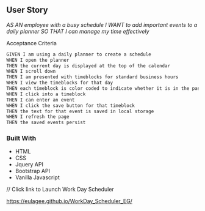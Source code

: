 User Story
----------------------------------

<i>AS AN employee with a busy schedule
I WANT to add important events to a daily planner
SO THAT I can manage my time effectively</i>


Acceptance Criteria

```md
GIVEN I am using a daily planner to create a schedule
WHEN I open the planner
THEN the current day is displayed at the top of the calendar
WHEN I scroll down
THEN I am presented with timeblocks for standard business hours
WHEN I view the timeblocks for that day
THEN each timeblock is color coded to indicate whether it is in the past, present, or future
WHEN I click into a timeblock
THEN I can enter an event
WHEN I click the save button for that timeblock
THEN the text for that event is saved in local storage
WHEN I refresh the page
THEN the saved events persist
```


### Built With

* HTML
* CSS
* Jquery API
* Bootstrap API 
* Vanilla Javascript

// Click link to Launch Work Day Scheduler

https://eulagee.github.io/WorkDay_Scheduler_EG/
